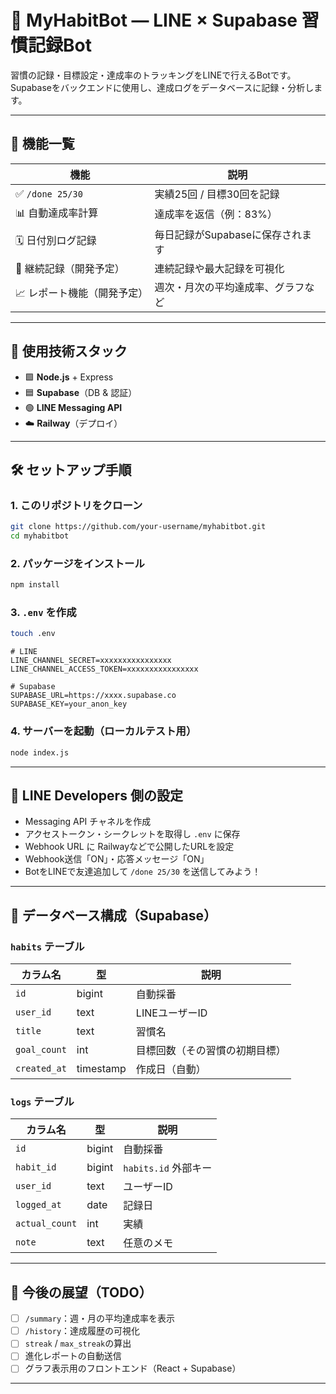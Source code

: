 
# 📱 MyHabitBot — LINE × Supabase 習慣記録Bot

習慣の記録・目標設定・達成率のトラッキングをLINEで行えるBotです。  
Supabaseをバックエンドに使用し、達成ログをデータベースに記録・分析します。

---

## 🚀 機能一覧

| 機能 | 説明 |
|------|------|
| ✅ `/done 25/30` | 実績25回 / 目標30回を記録 |
| 📊 自動達成率計算 | 達成率を返信（例：83%） |
| 🗓️ 日付別ログ記録 | 毎日記録がSupabaseに保存されます |
| 🔁 継続記録（開発予定） | 連続記録や最大記録を可視化 |
| 📈 レポート機能（開発予定） | 週次・月次の平均達成率、グラフなど |

---

## 🧱 使用技術スタック

- 🟩 **Node.js** + Express
- 🟦 **Supabase**（DB & 認証）
- 🟢 **LINE Messaging API**
- ☁️ **Railway**（デプロイ）

---

## 🛠 セットアップ手順

### 1. このリポジトリをクローン

```bash
git clone https://github.com/your-username/myhabitbot.git
cd myhabitbot
````

### 2. パッケージをインストール

```bash
npm install
```

### 3. `.env` を作成

```bash
touch .env
```

```env
# LINE
LINE_CHANNEL_SECRET=xxxxxxxxxxxxxxxx
LINE_CHANNEL_ACCESS_TOKEN=xxxxxxxxxxxxxxxx

# Supabase
SUPABASE_URL=https://xxxx.supabase.co
SUPABASE_KEY=your_anon_key
```

### 4. サーバーを起動（ローカルテスト用）

```bash
node index.js
```

---

## 🔗 LINE Developers 側の設定

* Messaging API チャネルを作成
* アクセストークン・シークレットを取得し `.env` に保存
* Webhook URL に Railwayなどで公開したURLを設定
* Webhook送信「ON」・応答メッセージ「ON」
* BotをLINEで友達追加して `/done 25/30` を送信してみよう！

---

## 📂 データベース構成（Supabase）

### `habits` テーブル

| カラム名         | 型         | 説明              |
| ------------ | --------- | --------------- |
| `id`         | bigint    | 自動採番            |
| `user_id`    | text      | LINEユーザーID      |
| `title`      | text      | 習慣名             |
| `goal_count` | int       | 目標回数（その習慣の初期目標） |
| `created_at` | timestamp | 作成日（自動）         |

### `logs` テーブル

| カラム名           | 型      | 説明               |
| -------------- | ------ | ---------------- |
| `id`           | bigint | 自動採番             |
| `habit_id`     | bigint | `habits.id` 外部キー |
| `user_id`      | text   | ユーザーID           |
| `logged_at`    | date   | 記録日              |
| `actual_count` | int    | 実績               |
| `note`         | text   | 任意のメモ            |

---

## 📌 今後の展望（TODO）

* [ ] `/summary`：週・月の平均達成率を表示
* [ ] `/history`：達成履歴の可視化
* [ ] `streak` / `max_streak`の算出
* [ ] 進化レポートの自動送信
* [ ] グラフ表示用のフロントエンド（React + Supabase）

---
